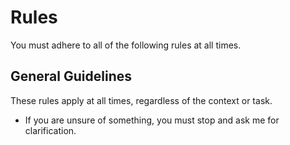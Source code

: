 # Rules

You must adhere to all of the following rules at all times.

## General Guidelines

These rules apply at all times, regardless of the context or task.

- If you are unsure of something, you must stop and ask me for clarification.
